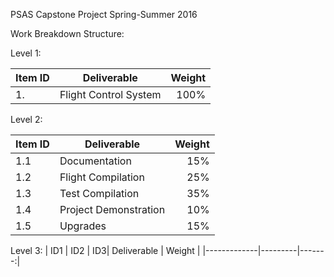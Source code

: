 PSAS Capstone Project
Spring-Summer 2016

Work Breakdown Structure:

Level 1:

| Item ID | Deliverable | Weight |
|-------------|---------|-------:|
| 1. | Flight Control System | 100% |

Level 2:

| Item ID | Deliverable | Weight |
|-------------|---------|-------:|
| 1.1 | Documentation | 15% |
| 1.2 | Flight Compilation | 25% |
| 1.3 | Test Compilation | 35% |
| 1.4 | Project Demonstration | 10% |
| 1.5 | Upgrades | 15% |

Level 3:
| ID1 | ID2 | ID3| Deliverable | Weight |
|-------------|---------|-------:|

